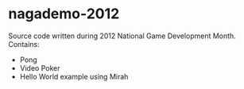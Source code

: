 nagademo-2012
=============

Source code written during 2012 National Game Development Month.
Contains:

- Pong
- Video Poker
- Hello World example using Mirah
